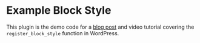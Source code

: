 # Example Block Style

This plugin is the demo code for a [blog post](https://www.briancoords.com/custom-lists-in-wordpress-with-register-block-style/) and video tutorial covering the `register_block_style` function in WordPress.

